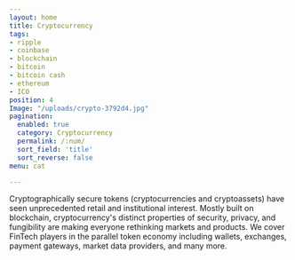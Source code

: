 ```yaml
---
layout: home
title: Cryptocurrency
tags:
- ripple
- coinbase
- blockchain
- bitcoin
- bitcoin cash
- ethereum
- ICO
position: 4
Image: "/uploads/crypto-3792d4.jpg"
pagination: 
  enabled: true
  category: Cryptocurrency
  permalink: /:num/
  sort_field: 'title'
  sort_reverse: false
menu: cat

---
```


Cryptographically secure tokens (cryptocurrencies and cryptoassets) have seen unprecedented retail and institutional interest. Mostly built on blockchain, cryptocurrency's distinct properties of security, privacy, and fungibility are making everyone rethinking markets and products. We cover FinTech players in the parallel token economy including wallets, exchanges, payment gateways, market data providers, and many more.